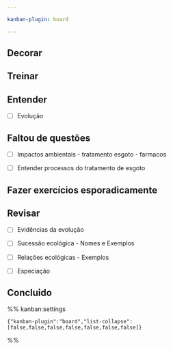 ```yaml
---

kanban-plugin: board

---
```


## Decorar



## Treinar



## Entender

- [ ] Evolução


## Faltou de questões

- [ ] Impactos ambientais - tratamento esgoto - farmacos
- [ ] Entender processos do tratamento de esgoto


## Fazer exercícios esporadicamente



## Revisar

- [ ] Evidências da evolução
- [ ] Sucessão ecológica - Nomes e Exemplos
- [ ] Relações ecológicas - Exemplos
- [ ] Especiação


## Concluido





%% kanban:settings
```
{"kanban-plugin":"board","list-collapse":[false,false,false,false,false,false,false]}
```
%%